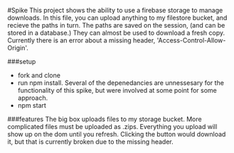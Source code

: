  #Spike
 This project shows the ability to use a firebase storage to manage downloads. In this file, you can upload anything to my filestore bucket, and recieve the paths in turn.
 The paths are saved on the session, (and can be stored in a database.) They can almost be used to download a fresh copy. Currently there is an error about a missing header, 'Access-Control-Allow-Origin'.

 ###setup
 - fork and clone
 - run npm install. Several of the depenedancies are unnessesary for the functionality of this spike, but were involved at some point for some approach.
 - npm start
 
 ###features
 The big box uploads files to my storage bucket. More complicated files must be uploaded as .zips. Everything you upload will show up on the dom until you refresh. Clicking the button would download it, but that is currently broken due to the missing header.
